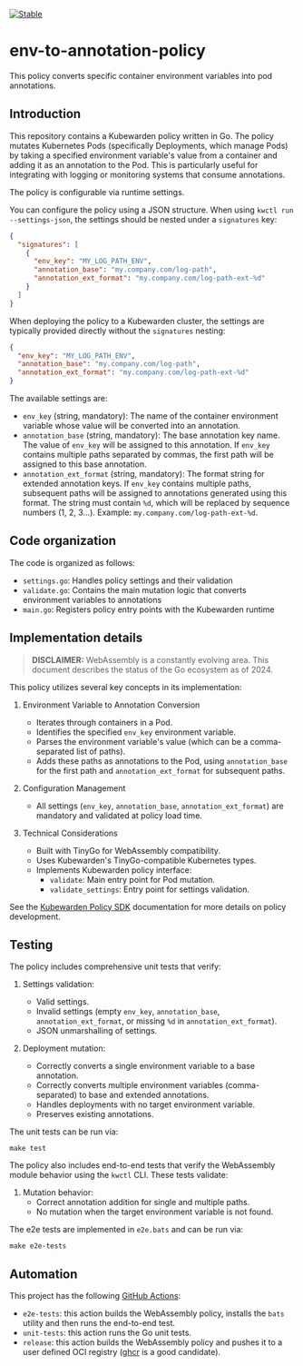 [![Stable](https://img.shields.io/badge/status-stable-brightgreen?style=for-the-badge)](https://github.com/kubewarden/community/blob/main/REPOSITORIES.md#stable)

# env-to-annotation-policy

This policy converts specific container environment variables into pod annotations.

## Introduction

This repository contains a Kubewarden policy written in Go. The policy mutates Kubernetes Pods (specifically Deployments, which manage Pods) by taking a specified environment variable's value from a container and adding it as an annotation to the Pod. This is particularly useful for integrating with logging or monitoring systems that consume annotations.

The policy is configurable via runtime settings.

You can configure the policy using a JSON structure. When using `kwctl run --settings-json`, the settings should be nested under a `signatures` key:

```json
{
  "signatures": [
    {
      "env_key": "MY_LOG_PATH_ENV",
      "annotation_base": "my.company.com/log-path",
      "annotation_ext_format": "my.company.com/log-path-ext-%d"
    }
  ]
}
```

When deploying the policy to a Kubewarden cluster, the settings are typically provided directly without the `signatures` nesting:

```json
{
  "env_key": "MY_LOG_PATH_ENV",
  "annotation_base": "my.company.com/log-path",
  "annotation_ext_format": "my.company.com/log-path-ext-%d"
}
```

The available settings are:
- `env_key` (string, mandatory): The name of the container environment variable whose value will be converted into an annotation.
- `annotation_base` (string, mandatory): The base annotation key name. The value of `env_key` will be assigned to this annotation. If `env_key` contains multiple paths separated by commas, the first path will be assigned to this base annotation.
- `annotation_ext_format` (string, mandatory): The format string for extended annotation keys. If `env_key` contains multiple paths, subsequent paths will be assigned to annotations generated using this format. The string must contain `%d`, which will be replaced by sequence numbers (1, 2, 3...). Example: `my.company.com/log-path-ext-%d`.

## Code organization

The code is organized as follows:
- `settings.go`: Handles policy settings and their validation
- `validate.go`: Contains the main mutation logic that converts environment variables to annotations
- `main.go`: Registers policy entry points with the Kubewarden runtime

## Implementation details

> **DISCLAIMER:** WebAssembly is a constantly evolving area.
> This document describes the status of the Go ecosystem as of 2024.

This policy utilizes several key concepts in its implementation:

1. Environment Variable to Annotation Conversion
   - Iterates through containers in a Pod.
   - Identifies the specified `env_key` environment variable.
   - Parses the environment variable's value (which can be a comma-separated list of paths).
   - Adds these paths as annotations to the Pod, using `annotation_base` for the first path and `annotation_ext_format` for subsequent paths.

2. Configuration Management
   - All settings (`env_key`, `annotation_base`, `annotation_ext_format`) are mandatory and validated at policy load time.

3. Technical Considerations
   - Built with TinyGo for WebAssembly compatibility.
   - Uses Kubewarden's TinyGo-compatible Kubernetes types.
   - Implements Kubewarden policy interface:
     - `validate`: Main entry point for Pod mutation.
     - `validate_settings`: Entry point for settings validation.

See the [Kubewarden Policy SDK](https://github.com/kubewarden/policy-sdk-go) documentation for more details on policy development.

## Testing

The policy includes comprehensive unit tests that verify:

1. Settings validation:
   - Valid settings.
   - Invalid settings (empty `env_key`, `annotation_base`, `annotation_ext_format`, or missing `%d` in `annotation_ext_format`).
   - JSON unmarshalling of settings.

2. Deployment mutation:
   - Correctly converts a single environment variable to a base annotation.
   - Correctly converts multiple environment variables (comma-separated) to base and extended annotations.
   - Handles deployments with no target environment variable.
   - Preserves existing annotations.

The unit tests can be run via:

```console
make test
```

The policy also includes end-to-end tests that verify the WebAssembly module behavior using the `kwctl` CLI. These tests validate:

1. Mutation behavior:
   - Correct annotation addition for single and multiple paths.
   - No mutation when the target environment variable is not found.

The e2e tests are implemented in `e2e.bats` and can be run via:

```console
make e2e-tests
```

## Automation

This project has the following [GitHub Actions](https://docs.github.com/en/actions):

- `e2e-tests`: this action builds the WebAssembly policy,
installs the `bats` utility and then runs the end-to-end test.
- `unit-tests`: this action runs the Go unit tests.
- `release`: this action builds the WebAssembly policy and pushes it to a user defined OCI registry
([ghcr](https://ghcr.io) is a good candidate).

